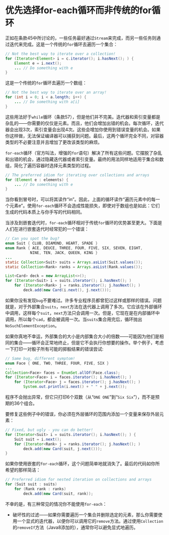 # 优先选择for-each循环而非传统的for循环

正如在条款45中所讨论的，一些任务最好通过`Stream`来完成，而另一些任务则通过迭代来完成。这是一个传统的`for`循环去遍历一个集合：

```java
// Not the best way to iterate over a collection!
for (Iterator<Element> i = c.iterator(); i.hasNext(); ) {
	Element e = i.next();
	... // Do something with e
}
```

这是一个传统的`for`循环去遍历一个数组：

```java
// Not the best way to iterate over an array!
for (int i = 0; i < a.length; i++) {
	... // Do something with a[i]
}
```

这些用法好于`while`循环（条款57），但是他们并不完美。迭代器和索引变量都是杂乱的——你需要的仅仅是元素。而且，他们会增加出错的机会。每次循环，迭代器会出现3次，索引变量会出现4次。这些会增加你使用到错误变量的机会。如果你这样做，无法保证编译器可以捕获到问题。最后，这两个循环完全不同，对容器类型的不必要注意并且增加了更改该类型的麻烦。

`for-each`循环（官方叫法，增强的`for`语句）解决了所有这些问题。它摆脱了杂乱和出错的机会，通过隐藏迭代器或者索引变量。最终的用法同样地适用于集合和数组，简化了遍历容器时选择元素类型的过程。

```java
// The preferred idiom for iterating over collections and arrays
for (Element e : elements) {
	... // Do something with e
}
```

当你看到冒号时，可以将其读作“in”。因此，上面的循环读作“遍历元素中的每一个元素e”。使用`for-each`循环不会造成性能损失，即使对于数组也是如此：它们生成的代码本质上与你手写的代码相同。

当涉及到嵌套迭代时，`for-each`循环相对于传统`for`循环的优势甚至更大。下面是人们在进行嵌套迭代时经常犯的一个错误：

```java
// Can you spot the bug?
enum Suit { CLUB, DIAMOND, HEART, SPADE }
enum Rank { ACE, DEUCE, THREE, FOUR, FIVE, SIX, SEVEN, EIGHT, 
           NINE, TEN, JACK, QUEEN, KING }
...
static Collection<Suit> suits = Arrays.asList(Suit.values());
static Collection<Rank> ranks = Arrays.asList(Rank.values());

List<Card> deck = new ArrayList<>();
for (Iterator<Suit> i = suits.iterator(); i.hasNext(); )
	for (Iterator<Rank> j = ranks.iterator(); j.hasNext(); )
		deck.add(new Card(i.next(), j.next()));
```

如果你没有发现`bug`不要难过。许多专业程序员都曾犯过这样或那样的错误。问题就是，对于外部集合`suits`，`next`方法在迭代器上调用了多次。它应该在外部循环中调用，这样每个`suit`，`next`方法只会调用一次。但是，它现在是在内部循环中调用，所以每个`cad`，都会被调用一次。当`suits`集合用完后，循环抛出`NoSuchElementException`。

如果你真地不幸运，外部集合的大小是内部集合大小的倍数——可能因为他们是相同的集合——循环会正常地终止，但是它不会执行你想要的操作。举个例子，考虑一下打印一对骰子所有可能的掷骰结果的错误尝试:	

```java
// Same bug, different symptom!
enum Face { ONE, TWO, THREE, FOUR, FIVE, SIX }
...
Collection<Face> faces = EnumSet.allOf(Face.class);
for (Iterator<Face> i = faces.iterator(); i.hasNext(); )
	for (Iterator<Face> j = faces.iterator(); j.hasNext(); )
		System.out.println(i.next() + " " + j.next());
```

程序不会抛出异常，但它只打印6个双数（从“`ONE ONE`”到“`Six Six`”），而不是预期的36个组合。

要修复这些例子中的错误，你必须在外层循环的范围内添加一个变量来保存外层元素：

```java
// Fixed, but ugly - you can do better!
for (Iterator<Suit> i = suits.iterator(); i.hasNext(); ) {
	Suit suit = i.next();
	for (Iterator<Rank> j = ranks.iterator(); j.hasNext(); )
		deck.add(new Card(suit, j.next()));
}
```

如果你使用嵌套的`for-each`循环，这个问题简单地就消失了。最后的代码如你所希望的那样简洁：

```java
// Preferred idiom for nested iteration on collections and arrays
for (Suit suit : suits)
	for (Rank rank : ranks)
		deck.add(new Card(suit, rank));
```

不幸的是，有三种常见的情况你不能使用`for-each`：

- 破坏性的过滤——如果你需要遍历一个集合并删除选定的元素，那么你需要使用一个显式的迭代器，以便你可以调用它的`remove`方法。通过使用`Collection`的`removeIf`方法（Java8添加的），通常你可以避免显式地遍历。

